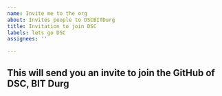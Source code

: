 ```yaml
---
name: Invite me to the org
about: Invites people to DSCBITDurg
title: Invitation to join DSC
labels: lets go DSC
assignees: ''

---
```


## This will send you an invite to join the GitHub of DSC, BIT Durg
